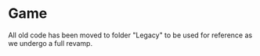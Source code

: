 # Game

All old code has been moved to folder "Legacy" to be used for reference as we undergo a full revamp.
